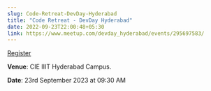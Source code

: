 ```yaml
---
slug: Code-Retreat-DevDay-Hyderabad
title: "Code Retreat - DevDay Hyderabad"
date: 2022-09-23T22:00:48+05:30
link: https://www.meetup.com/devday_hyderabad/events/295697583/
---
```


[Register](https://www.meetup.com/devday_hyderabad/events/295697583/)

**Venue**: CIE IIIT Hyderabad Campus.

**Date**: 23rd September 2023 at 09:30 AM